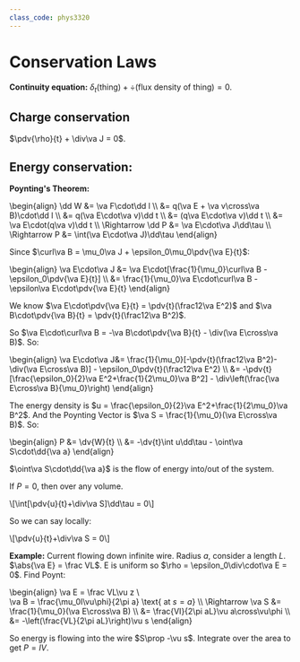 ```yaml
---
class_code: phys3320
---
```

# Conservation Laws

__Continuity equation:__ $\delta_t(\text{thing})+\div(\text{flux density of thing}) = 0$.

## Charge conservation

$\pdv{\rho}{t} + \div\va J = 0$.

## Energy conservation:

__Poynting's Theorem:__ 

\begin{align}
\dd W &= \va F\cdot\dd l \\\ 
&= q(\va E + \va v\cross\va B)\cdot\dd l \\\ 
&= q(\va E\cdot\va v)\dd t \\\ 
&= (q\va E\cdot\va v)\dd t \\\ 
&= \va E\cdot(q\va v)\dd t \\\ 
\Rightarrow \dd P &= \va E\cdot\va J\dd\tau \\\ 
\Rightarrow P &= \int(\va E\cdot\va J)\dd\tau
\end{align}

Since $\curl\va B = \mu_0\va J + \epsilon_0\mu_0\pdv{\va E}{t}$:

\begin{align}
\va E\cdot\va J &= \va E\cdot[\frac{1}{\mu_0}\curl\va B - \epsilon_0\pdv{\va E}{t}] \\\ 
&= \frac{1}{\mu_0}\va E\cdot\curl\va B - \epsilon\va E\cdot\pdv{\va E}{t}
\end{align}

We know $\va E\cdot\pdv{\va E}{t} = \pdv{t}(\frac12\va E^2)$ and $\va B\cdot\pdv{\va B}{t} = \pdv{t}(\frac12\va B^2)$.

So $\va E\cdot\curl\va B = -\va B\cdot\pdv{\va B}{t} - \div(\va E\cross\va B)$. So:

\begin{align}
\va E\cdot\va J&= \frac{1}{\mu_0}[-\pdv{t}(\frac12\va B^2)-\div(\va E\cross\va B)] - \epsilon_0\pdv{t}(\frac12\va E^2) \\\ 
&= -\pdv{t}[\frac{\epsilon_0}{2}\va E^2+\frac{1}{2\mu_0}\va B^2] - \div\left(\frac{\va E\cross\va B}{\mu_0}\right)
\end{align}

The energy density is $u = \frac{\epsilon_0}{2}\va E^2+\frac{1}{2\mu_0}\va B^2$. And the Poynting Vector is $\va S = \frac{1}{\mu_0}(\va E\cross\va B)$. So:

\begin{align}
P &= \dv{W}{t} \\\ 
&= -\dv{t}\int u\dd\tau - \oint\va S\cdot\dd{\va a}
\end{align}

$\oint\va S\cdot\dd{\va a}$ is the flow of energy into/out of the system.

If $P=0$, then over any volume.

\\[\int[\pdv{u}{t}+\div\va S]\dd\tau = 0\\]

So we can say locally:

\\[\pdv{u}{t}+\div\va S = 0\\]

__Example:__ Current flowing down infinite wire. Radius $a$, consider a length $L$. $\abs{\va E} = \frac VL$. E is uniform so $\rho = \epsilon_0\div\cdot\va E = 0$. Find Poynt:

\begin{align}
\va E = \frac VL\vu z \\\
\va B = \frac{\mu_0I\vu\phi}{2\pi a} \text{ at $s=a$} \\\ 
\Rightarrow \va S &= \frac{1}{\mu_0}(\va E\cross\va B) \\\ 
&= \frac{VI}{2\pi aL}\vu a\cross\vu\phi \\\ 
&= -\left(\frac{VL}{2\pi aL}\right)\vu s
\end{align}

So energy is flowing into the wire $S\prop -\vu s$. Integrate over the area to get $P = IV$.